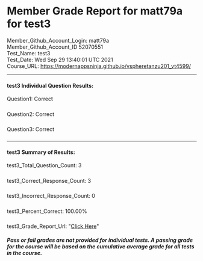# Member Grade Report for matt79a for test3  
   
Member_Github_Account_Login: matt79a  
Member_Github_Account_ID 52070551  
Test_Name: test3  
Test_Date: Wed Sep 29 13:40:01 UTC 2021  
Course_URL: https://modernappsninja.github.io/vspheretanzu201_vt4599/  
   
---  
#### test3 Individual Question Results:  
Question1: Correct  
#####  
Question2: Correct  
#####  
Question3: Correct  
#####  
---  
#### test3 Summary of Results:  
test3_Total_Question_Count: 3  
#####  
test3_Correct_Response_Count: 3  
#####  
test3_Incorrect_Response_Count: 0  
#####  
test3_Percent_Correct: 100.00%  
#####  
test3_Grade_Report_Url: "[Click Here](https://github.com/modernappsninjas/matt79a/blob/main/static/userdata/courses/vspheretanzu201_vt4599/grade_report.pr419.test3.md)"
##### Pass or fail grades are not provided for individual tests. A passing grade for the course will be based on the cumulative average grade for all tests in the course.  
